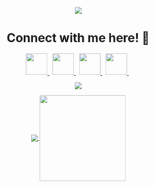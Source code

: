 <p align="center">
  <img src="https://capsule-render.vercel.app/api?type=waving&color=gradient&height=300&section=header&text=Welcome!&fontSize=90" />
</p>

<h1 align="center"> 
  Connect with me here! 💬
</h1>
<p align="center">
  <a href="https://www.linkedin.com/in/ian-kruger/">
    <img height="50" src="https://github.com/user-attachments/assets/b93a635f-3c2f-4ab9-a25f-1a348365c5b6" />
  </a>&nbsp
    <a href="https://www.instagram.com/iankruger_/?hl=en" >
    <img height="50" src="https://github.com/user-attachments/assets/ec4966ba-b798-4633-918f-5b618a57acac" /> 
  </a>&nbsp
  <a href="https://open.spotify.com/user/c8ju1hne4c96mfqghqq57vh4k?si=a24477e11f7a423f">
    <img height="50" src="https://github.com/user-attachments/assets/e5781e64-28ec-4fc4-a390-5618cb8893c9" /> 
  </a>&nbsp
  <a href="https://ianckruger.github.io/">
    <img height="50" src="https://github.com/user-attachments/assets/eac203dc-620c-4cef-875b-a508a641d25b" />
  </a>&nbsp
</p>
<p align="center">
  <img src="https://media4.giphy.com/media/v1.Y2lkPTc5MGI3NjExYXJ1MWw5cXE1NXFxZWpxaWc2MmNxNmE1YmFhdWV4ODJkaXVwdjl0aSZlcD12MV9pbnRlcm5hbF9naWZfYnlfaWQmY3Q9Zw/DSxKEQoQix9hC/giphy.gif">
</p>

<div align="center" >
<a href="https://github.com/anuraghazra/convoychat">
  <img align="center" src="https://github-readme-stats.vercel.app/api/pin/?username=ianckruger&repo=DigitalCardBinder" />
</a>
<a href="https://github.com/anuraghazra/convoychat">
  <img height=200 align="center" src="https://github-readme-stats.vercel.app/api/top-langs/?username=ianckruger&layout=donut" />
</a>
</div>
